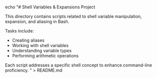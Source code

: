 echo "# Shell Variables & Expansions Project

This directory contains scripts related to shell variable manipulation, expansion, and aliasing in Bash.

Tasks include:
- Creating aliases
- Working with shell variables
- Understanding variable types
- Performing arithmetic operations

Each script addresses a specific shell concept to enhance command-line proficiency.
" > README.md

